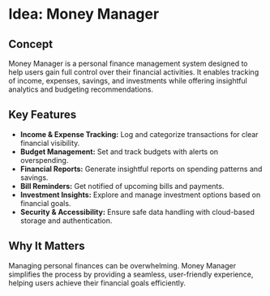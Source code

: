 # Idea: Money Manager

## Concept
Money Manager is a personal finance management system designed to help users gain full control over their financial activities. It enables tracking of income, expenses, savings, and investments while offering insightful analytics and budgeting recommendations.

## Key Features
- **Income & Expense Tracking:** Log and categorize transactions for clear financial visibility.
- **Budget Management:** Set and track budgets with alerts on overspending.
- **Financial Reports:** Generate insightful reports on spending patterns and savings.
- **Bill Reminders:** Get notified of upcoming bills and payments.
- **Investment Insights:** Explore and manage investment options based on financial goals.
- **Security & Accessibility:** Ensure safe data handling with cloud-based storage and authentication.

## Why It Matters
Managing personal finances can be overwhelming. Money Manager simplifies the process by providing a seamless, user-friendly experience, helping users achieve their financial goals efficiently.
